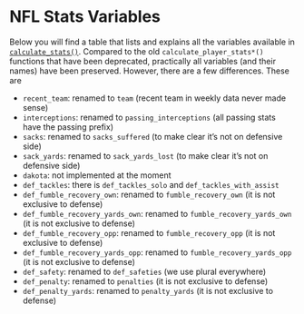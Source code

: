 # NFL Stats Variables

Below you will find a table that lists and explains all the variables
available in
[`calculate_stats()`](https://nflfastr.com/reference/calculate_stats.md).
Compared to the old `calculate_player_stats*()` functions that have been
deprecated, practically all variables (and their names) have been
preserved. However, there are a few differences. These are

- `recent_team`: renamed to `team` (recent team in weekly data never
  made sense)
- `interceptions`: renamed to `passing_interceptions` (all passing stats
  have the passing prefix)
- `sacks`: renamed to `sacks_suffered` (to make clear it’s not on
  defensive side)
- `sack_yards`: renamed to `sack_yards_lost` (to make clear it’s not on
  defensive side)
- `dakota`: not implemented at the moment
- `def_tackles`: there is `def_tackles_solo` and
  `def_tackles_with_assist`
- `def_fumble_recovery_own`: renamed to `fumble_recovery_own` (it is not
  exclusive to defense)
- `def_fumble_recovery_yards_own`: renamed to
  `fumble_recovery_yards_own` (it is not exclusive to defense)
- `def_fumble_recovery_opp`: renamed to `fumble_recovery_opp` (it is not
  exclusive to defense)
- `def_fumble_recovery_yards_opp`: renamed to
  `fumble_recovery_yards_opp` (it is not exclusive to defense)
- `def_safety`: renamed to `def_safeties` (we use plural everywhere)
- `def_penalty`: renamed to `penalties` (it is not exclusive to defense)
- `def_penalty_yards`: renamed to `penalty_yards` (it is not exclusive
  to defense)
